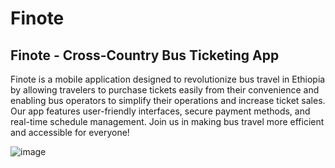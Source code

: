 # Finote

## Finote - Cross-Country Bus Ticketing App

Finote is a mobile application designed to revolutionize bus travel in Ethiopia by allowing travelers to purchase tickets easily from their convenience and enabling bus operators to simplify their operations and increase ticket sales. Our app features user-friendly interfaces, secure payment methods, and real-time schedule management. Join us in making bus travel more efficient and accessible for everyone!

![image](https://github.com/user-attachments/assets/8b143d7a-3e70-4a25-8e47-fb89b43ed719)
